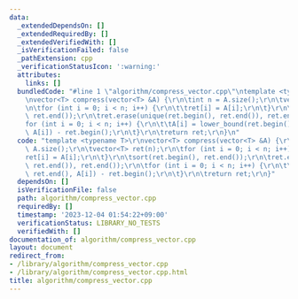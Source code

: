 ```yaml
---
data:
  _extendedDependsOn: []
  _extendedRequiredBy: []
  _extendedVerifiedWith: []
  _isVerificationFailed: false
  _pathExtension: cpp
  _verificationStatusIcon: ':warning:'
  attributes:
    links: []
  bundledCode: "#line 1 \"algorithm/compress_vector.cpp\"\ntemplate <typename T>\r\
    \nvector<T> compress(vector<T> &A) {\r\n\tint n = A.size();\r\n\tvector<T> ret(n);\r\
    \n\tfor (int i = 0; i < n; i++) {\r\n\t\tret[i] = A[i];\r\n\t}\r\n\tsort(ret.begin(),\
    \ ret.end());\r\n\tret.erase(unique(ret.begin(), ret.end()), ret.end());\r\n\t\
    for (int i = 0; i < n; i++) {\r\n\t\tA[i] = lower_bound(ret.begin(), ret.end(),\
    \ A[i]) - ret.begin();\r\n\t}\r\n\treturn ret;\r\n}\n"
  code: "template <typename T>\r\nvector<T> compress(vector<T> &A) {\r\n\tint n =\
    \ A.size();\r\n\tvector<T> ret(n);\r\n\tfor (int i = 0; i < n; i++) {\r\n\t\t\
    ret[i] = A[i];\r\n\t}\r\n\tsort(ret.begin(), ret.end());\r\n\tret.erase(unique(ret.begin(),\
    \ ret.end()), ret.end());\r\n\tfor (int i = 0; i < n; i++) {\r\n\t\tA[i] = lower_bound(ret.begin(),\
    \ ret.end(), A[i]) - ret.begin();\r\n\t}\r\n\treturn ret;\r\n}"
  dependsOn: []
  isVerificationFile: false
  path: algorithm/compress_vector.cpp
  requiredBy: []
  timestamp: '2023-12-04 01:54:22+09:00'
  verificationStatus: LIBRARY_NO_TESTS
  verifiedWith: []
documentation_of: algorithm/compress_vector.cpp
layout: document
redirect_from:
- /library/algorithm/compress_vector.cpp
- /library/algorithm/compress_vector.cpp.html
title: algorithm/compress_vector.cpp
---
```

